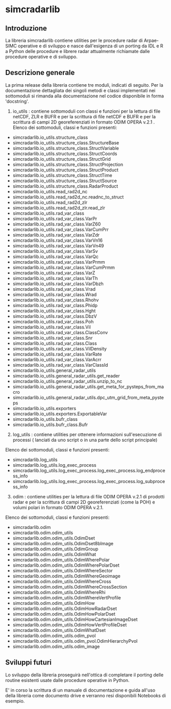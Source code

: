 # simcradarlib

## Introduzione

La libreria simcradarlib contiene utilities per le procedure radar di Arpae-SIMC operative e di sviluppo
e nasce dall'esigenza di un porting da IDL e R a Python delle procedure e librere radar attualmente
richiamate dalle procedure operative e di sviluppo.

## Descrizione generale

La prima release della libreria contiene tre moduli, indicati di seguito.
Per la documentazione dettagliata dei singoli metodi e classi implementati nei sottomoduli si rimanda
alla documentazione nel codice disponibile in forma 'docstring'.

1. io_utils :
 contiene sottomoduli con classi e funzioni per la lettura di file netCDF, ZLR e BUFR e per la scrittura
 di file netCDF e BUFR e per la scrittura di campi 2D georeferenziati in formato ODIM OPERA v.2.1 . 
 Elenco dei sottomoduli, classi e funzioni presenti:
  - simcradarlib.io_utils.structure_class
  - simcradarlib.io_utils.structure_class.StructureBase
  - simcradarlib.io_utils.structure_class.StructVariable
  - simcradarlib.io_utils.structure_class.StructCoords
  - simcradarlib.io_utils.structure_class.StructGrid
  - simcradarlib.io_utils.structure_class.StructProjection
  - simcradarlib.io_utils.structure_class.StructProduct
  - simcradarlib.io_utils.structure_class.StructTime
  - simcradarlib.io_utils.structure_class.StructSource
  - simcradarlib.io_utils.structure_class.RadarProduct
  - simcradarlib.io_utils.read_rad2d_nc
  - simcradarlib.io_utils.read_rad2d_nc.readnc_to_struct
  - simcradarlib.io_utils.read_rad2d_zlr
  - simcradarlib.io_utils.read_rad2d_zlr.read_zlr
  - simcradarlib.io_utils.rad_var_class
  - simcradarlib.io_utils.rad_var_class.VarPr
  - simcradarlib.io_utils.rad_var_class.VarZ60
  - simcradarlib.io_utils.rad_var_class.VarCumPrr
  - simcradarlib.io_utils.rad_var_class.VarZdr
  - simcradarlib.io_utils.rad_var_class.VarVn16
  - simcradarlib.io_utils.rad_var_class.VarVn49
  - simcradarlib.io_utils.rad_var_class.VarSv
  - simcradarlib.io_utils.rad_var_class.VarQc
  - simcradarlib.io_utils.rad_var_class.VarPrmm
  - simcradarlib.io_utils.rad_var_class.VarCumPrmm
  - simcradarlib.io_utils.rad_var_class.VarZ
  - simcradarlib.io_utils.rad_var_class.VarTh
  - simcradarlib.io_utils.rad_var_class.VarDbzh
  - simcradarlib.io_utils.rad_var_class.Vrad
  - simcradarlib.io_utils.rad_var_class.Wrad
  - simcradarlib.io_utils.rad_var_class.Rhohv
  - simcradarlib.io_utils.rad_var_class.Phidp
  - simcradarlib.io_utils.rad_var_class.Hght
  - simcradarlib.io_utils.rad_var_class.DbzV
  - simcradarlib.io_utils.rad_var_class.Poh
  - simcradarlib.io_utils.rad_var_class.Vil
  - simcradarlib.io_utils.rad_var_class.ClassConv
  - simcradarlib.io_utils.rad_var_class.Snr
  - simcradarlib.io_utils.rad_var_class.Class
  - simcradarlib.io_utils.rad_var_class.VilDensity
  - simcradarlib.io_utils.rad_var_class.VarRate
  - simcradarlib.io_utils.rad_var_class.VarAcrr
  - simcradarlib.io_utils.rad_var_class.VarClassId
  - simcradarlib.io_utils.general_radar_utils
  - simcradarlib.io_utils.general_radar_utils.get_reader
  - simcradarlib.io_utils.general_radar_utils.unzip_to_nc
  - simcradarlib.io_utils.general_radar_utils.get_meta_for_pysteps_from_macro
  - simcradarlib.io_utils.general_radar_utils.dpc_utm_grid_from_meta_pysteps
  - simcradarlib.io_utils.exporters
  - simcradarlib.io_utils.exporters.ExportableVar
  - simcradarlib.io_utils.bufr_class
  - simcradarlib.io_utils.bufr_class.Bufr

2. log_utils :
 contiene utilities per ottenere informazioni sull'esecuzione di processi ( lanciati da uno script o
 in una parte dello script principale)

 Elenco dei sottomoduli, classi e funzioni presenti:
  - simcradarlib.log_utils
  - simcradarlib.log_utils.log_exec_process
  - simcradarlib.log_utils.log_exec_process.log_exec_process.log_endprocess_info
  - simcradarlib.log_utils.log_exec_process.log_exec_process.log_subprocess_info

3. odim :
 contiene utilities per la lettura di file ODIM OPERA v.2.1 di prodotti radar e per la scrittura di campi
 2D georeferenziati (come la POH) e volumi polari in formato ODIM OPERA v.2.1.
  
 Elenco dei sottomoduli, classi e funzioni presenti:
  - simcradarlib.odim
  - simcradarlib.odim.odim_utils
  - simcradarlib.odim.odim_utils.OdimDset
  - simcradarlib.odim.odim_utils.OdimDset8bImage
  - simcradarlib.odim.odim_utils.OdimGroup
  - simcradarlib.odim.odim_utils.OdimWhat
  - simcradarlib.odim.odim_utils.OdimWherePolar
  - simcradarlib.odim.odim_utils.OdimWherePolarDset
  - simcradarlib.odim.odim_utils.OdimWhereSector
  - simcradarlib.odim.odim_utils.OdimWhereGeoimage
  - simcradarlib.odim.odim_utils.OdimWhereCross
  - simcradarlib.odim.odim_utils.OdimWhereCrossSection
  - simcradarlib.odim.odim_utils.OdimWhereRhi
  - simcradarlib.odim.odim_utils.OdimWhereVertProfile
  - simcradarlib.odim.odim_utils.OdimHow
  - simcradarlib.odim.odim_utils.OdimHowRadarDset
  - simcradarlib.odim.odim_utils.OdimHowPolarDset
  - simcradarlib.odim.odim_utils.OdimHowCartesianImageDset
  - simcradarlib.odim.odim_utils.OdimHowVertProfileDset
  - simcradarlib.odim.odim_utils.OdimWhatDset
  - simcradarlib.odim.odim_utils.odim_pvol
  - simcradarlib.odim.odim_utils.odim_pvol.OdimHierarchyPvol
  - simcradarlib.odim.odim_utils.odim_image

## Sviluppi futuri
Lo sviluppo della libreria proseguirà nell'ottica di completare il porting delle routine esistenti usate
dalle procedure operative in Python.

E' in corso la scrittura di un manuale di documentazione e guida all'uso della libreria come documento
drive e verranno resi disponibili Notebooks di esempio.
